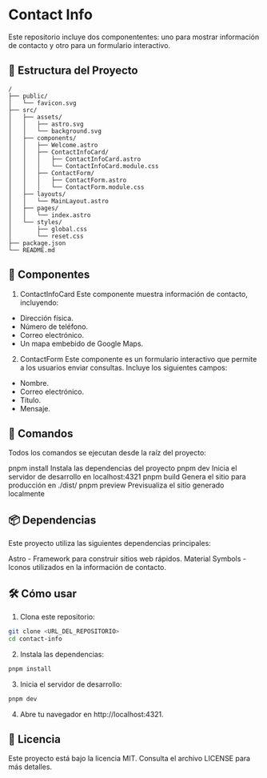 # Contact Info

Este repositorio incluye dos componententes: uno para mostrar información de contacto y otro para un formulario interactivo.

## 🚀 Estructura del Proyecto

```plaintext
/
├── public/
│   └── favicon.svg
├── src/
│   ├── assets/
│   │   ├── astro.svg
│   │   └── background.svg
│   ├── components/
│   │   ├── Welcome.astro
│   │   ├── ContactInfoCard/
│   │   │   ├── ContactInfoCard.astro
│   │   │   └── ContactInfoCard.module.css
│   │   ├── ContactForm/
│   │   │   ├── ContactForm.astro
│   │   │   └── ContactForm.module.css
│   ├── layouts/
│   │   └── MainLayout.astro
│   ├── pages/
│   │   └── index.astro
│   └── styles/
│       ├── global.css
│       └── reset.css
├── package.json
└── README.md
```

## 🌟 Componentes
1. ContactInfoCard
Este componente muestra información de contacto, incluyendo:

- Dirección física.
- Número de teléfono.
- Correo electrónico.
- Un mapa embebido de Google Maps.

2. ContactForm
Este componente es un formulario interactivo que permite a los usuarios enviar consultas. Incluye los siguientes campos:

- Nombre.
- Correo electrónico.
- Título.
- Mensaje.

## 🧞 Comandos
Todos los comandos se ejecutan desde la raíz del proyecto:

pnpm install	Instala las dependencias del proyecto
pnpm dev	Inicia el servidor de desarrollo en localhost:4321
pnpm build	Genera el sitio para producción en ./dist/
pnpm preview	Previsualiza el sitio generado localmente

## 📦 Dependencias
Este proyecto utiliza las siguientes dependencias principales:

Astro - Framework para construir sitios web rápidos.
Material Symbols - Iconos utilizados en la información de contacto.

## 🛠️ Cómo usar
1. Clona este repositorio: 
```bash
git clone <URL_DEL_REPOSITORIO>
cd contact-info
```

2. Instala las dependencias:
```bash
pnpm install
```

3. Inicia el servidor de desarrollo:
```bash
pnpm dev
```

4. Abre tu navegador en http://localhost:4321.


## 📝 Licencia
Este proyecto está bajo la licencia MIT. Consulta el archivo LICENSE para más detalles.
